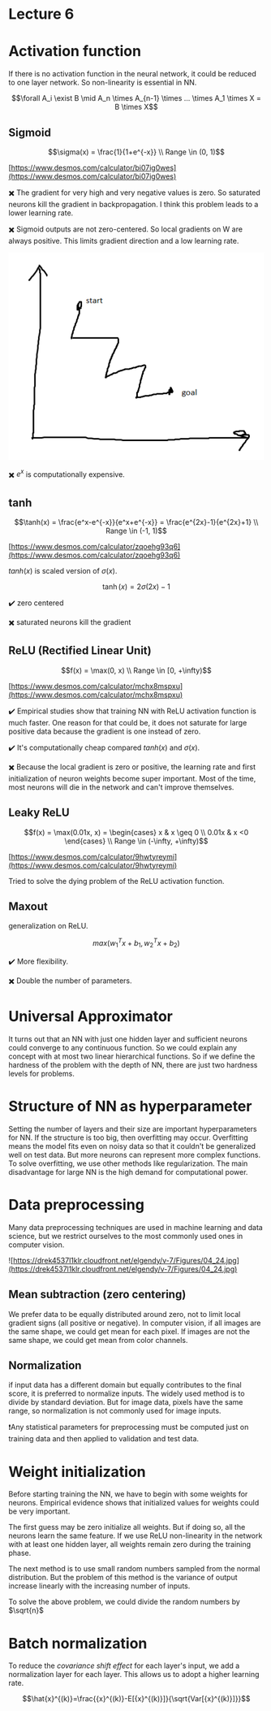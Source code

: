 # Lecture 6

# Activation function

If there is no activation function in the neural network, it could be reduced to one layer network. So non-linearity is essential in NN.

$$\forall A_i \exist B \mid A_n \times A_{n-1} \times ... \times A_1 \times X = B \times X$$


## Sigmoid

$$\sigma(x) = \frac{1}{1+e^{-x}} \\ Range \in (0, 1)$$

[https://www.desmos.com/calculator/bi07ig0wes](https://www.desmos.com/calculator/bi07ig0wes)

✖️ The gradient for very high and very negative values is zero. So saturated neurons kill the gradient in backpropagation. I think this problem leads to a lower learning rate.

✖️ Sigmoid outputs are not zero-centered. So local gradients on W are always positive. This limits gradient direction and a low learning rate.

![moving.png](Lecture6/moving.png)

✖️ $e^x$ is computationally expensive.

## tanh

$$\tanh(x) = \frac{e^x-e^{-x}}{e^x+e^{-x}} = \frac{e^{2x}-1}{e^{2x}+1} \\ Range \in (-1, 1)$$

[https://www.desmos.com/calculator/zqoehg93q6](https://www.desmos.com/calculator/zqoehg93q6)

$tanh(x)$ is scaled version of $σ(x)$. 

$$\tanh(x) = 2\sigma(2x)-1$$

✔️ zero centered

✖️ saturated neurons kill the gradient

## ReLU (Rectified Linear Unit)

$$f(x) = \max(0, x) \\ Range \in [0, +\infty)$$

[https://www.desmos.com/calculator/mchx8mspxu](https://www.desmos.com/calculator/mchx8mspxu)

✔️ Empirical studies show that training NN with ReLU activation function is much faster. One reason for that could be, it does not saturate for large positive data because the gradient is one instead of zero.

✔️ It's computationally cheap compared $tanh(x)$ and $σ(x)$.

✖️ Because the local gradient is zero or positive, the learning rate and first initialization of neuron weights become super important. Most of the time, most neurons will die in the network and can't improve themselves.

## Leaky ReLU

$$f(x) = \max(0.01x, x) = \begin{cases} x & x \geq 0 \\ 0.01x  & x <0 \end{cases} \\ Range \in (-\infty, +\infty)$$

[https://www.desmos.com/calculator/9hwtyreymi](https://www.desmos.com/calculator/9hwtyreymi)

Tried to solve the dying problem of the ReLU activation function.

## Maxout

generalization on ReLU.

$$max(w_1^Tx+b_1, w_2^Tx + b_2)$$

✔️ More flexibility.

✖️ Double the number of parameters.

# Universal Approximator

It turns out that an NN with just one hidden layer and sufficient neurons could converge to any continuous function. So we could explain any concept with at most two linear hierarchical functions. So if we define the hardness of the problem with the depth of NN, there are just two hardness levels for problems.

# Structure of NN as hyperparameter

Setting the number of layers and their size are important hyperparameters for NN. If the structure is too big, then overfitting may occur. Overfitting means the model fits even on noisy data so that it couldn't be generalized well on test data. But more neurons can represent more complex functions. To solve overfitting, we use other methods like regularization. The main disadvantage for large NN is the high demand for computational power. 

# Data preprocessing

Many data preprocessing techniques are used in machine learning and data science, but we restrict ourselves to the most commonly used ones in computer vision.

![https://drek4537l1klr.cloudfront.net/elgendy/v-7/Figures/04_24.jpg](https://drek4537l1klr.cloudfront.net/elgendy/v-7/Figures/04_24.jpg)

## Mean subtraction (zero centering)

We prefer data to be equally distributed around zero, not to limit local gradient signs (all positive or negative). In computer vision, if all images are the same shape, we could get mean for each pixel. If images are not the same shape, we could get mean from color channels.

## Normalization

if input data has a different domain but equally contributes to the final score, it is preferred to normalize inputs. The widely used method is to divide by standard deviation. But for image data, pixels have the same range, so normalization is not commonly used for image inputs.

❗Any statistical parameters for preprocessing must be computed just on training data and then applied to validation and test data.

# Weight initialization

Before starting training the NN, we have to begin with some weights for neurons. Empirical evidence shows that initialized values for weights could be very important.

The first guess may be zero initialize all weights. But if doing so, all the neurons learn the same feature. If we use ReLU non-linearity in the network with at least one hidden layer, all weights remain zero during the training phase.

The next method is to use small random numbers sampled from the normal distribution. But the problem of this method is the variance of output increase linearly with the increasing number of inputs.

To solve the above problem, we could divide the random numbers by $\sqrt{n}$

# Batch normalization

To reduce the *covariance shift effect* for each layer's input, we add a normalization layer for each layer. This allows us to adopt a higher learning rate.

$$\hat{x}^{(k)}=\frac{{x}^{(k)}-E[{x}^{(k)}]}{\sqrt{Var[{x}^{(k)}]}}$$